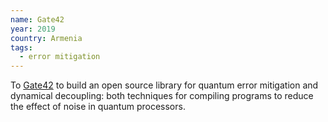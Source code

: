 ```yaml
---
name: Gate42
year: 2019
country: Armenia
tags:
  - error mitigation
---
```

 To [Gate42](http://www.gate42.org/) to build an open source library for quantum error mitigation and dynamical decoupling: both techniques for compiling programs to reduce the effect of noise in quantum processors.
